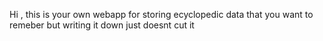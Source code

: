 Hi , this is your own webapp for storing ecyclopedic data that you want to remeber but writing it down just doesnt cut it


